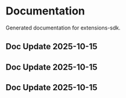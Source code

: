 # Documentation

Generated documentation for extensions-sdk.

## Doc Update 2025-10-15

## Doc Update 2025-10-15

## Doc Update 2025-10-15

